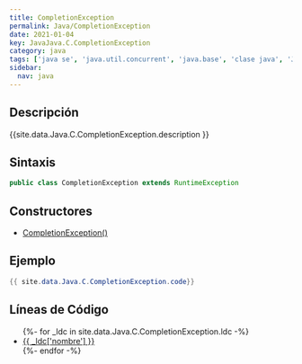 ```yaml
---
title: CompletionException
permalink: Java/CompletionException
date: 2021-01-04
key: JavaJava.C.CompletionException
category: java
tags: ['java se', 'java.util.concurrent', 'java.base', 'clase java', 'Java 1.8']
sidebar: 
  nav: java
---
```


## Descripción
{{site.data.Java.C.CompletionException.description }}

## Sintaxis
~~~java
public class CompletionException extends RuntimeException
~~~

## Constructores
* [CompletionException()](/Java/CompletionException/CompletionException/)

## Ejemplo
~~~java
{{ site.data.Java.C.CompletionException.code}}
~~~

## Líneas de Código
<ul>
{%- for _ldc in site.data.Java.C.CompletionException.ldc -%}
   <li>
       <a href="{{_ldc['url'] }}">{{ _ldc['nombre'] }}</a>
   </li>
{%- endfor -%}
</ul>
